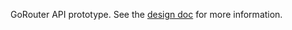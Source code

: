 GoRouter API prototype. See the [design doc](https://docs.google.com/document/d/1_mRXinbL_rb0mUt6DAFZ8kj0kh33ZjEMJuUq4PJgwj8/edit?usp=sharing&resourcekey=0-sYbRzE9opneOFZ5F8J3gGw) for more information.
